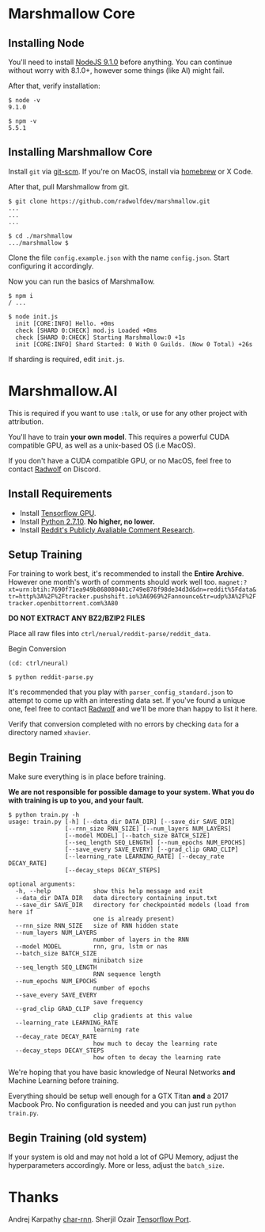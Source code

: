 # Marshmallow Core

## Installing Node
You'll need to install [NodeJS 9.1.0](https://nodejs.org/en/) before anything.
You can continue without worry with 8.1.0+, however some things (like AI) might fail. 

After that, verify installation:
```
$ node -v
9.1.0

$ npm -v
5.5.1
```
## Installing Marshmallow Core
Install `git` via [git-scm](https://git-scm.com/).
If you're on MacOS, install via [homebrew](https://brew.sh/) or X Code.

After that, pull Marshmallow from git.
```
$ git clone https://github.com/radwolfdev/marshmallow.git
...
...
...

$ cd ./marshmallow
.../marshmallow $
```

Clone the file `config.example.json` with the name `config.json`.
Start configuring it accordingly.

Now you can run the basics of Marshmallow.
```
$ npm i
/ ...

$ node init.js
  init [CORE:INFO] Hello. +0ms
  check [SHARD 0:CHECK] mod.js Loaded +0ms
  check [SHARD 0:CHECK] Starting Marshmallow:0 +1s
  init [CORE:INFO] Shard Started: 0 With 0 Guilds. (Now 0 Total) +26s
```

If sharding is required, edit `init.js`.

# Marshmallow.AI
This is required if you want to use `:talk`, or use for any other project with attribution.

You'll have to train **your own model**. This requires a powerful CUDA compatible GPU, as well as a unix-based OS (i.e MacOS).

If you don't have a CUDA compatible GPU, or no MacOS, feel free to contact [Radwolf](https://discord.gg/radwolf) on Discord.

## Install Requirements
- Install [Tensorflow GPU](https://www.tensorflow.org/).
- Install [Python 2.7.10](https://www.python.org/downloads/). **No higher, no lower.**
- Install [Reddit's Publicly Avaliable Comment Research](https://www.reddit.com/r/datasets/comments/3bxlg7/i_have_every_publicly_available_reddit_comment/).

## Setup Training
For training to work best, it's recommended to install the **Entire Archive**. However one month's worth of comments should work well too.
`magnet:?xt=urn:btih:7690f71ea949b868080401c749e878f98de34d3d&dn=reddit%5Fdata&tr=http%3A%2F%2Ftracker.pushshift.io%3A6969%2Fannounce&tr=udp%3A%2F%2Ftracker.openbittorrent.com%3A80`

**DO NOT EXTRACT ANY BZ2/BZIP2 FILES**

Place all raw files into `ctrl/nerual/reddit-parse/reddit_data`.

Begin Conversion
```
(cd: ctrl/neural)

$ python reddit-parse.py
```

It's recommended that you play with `parser_config_standard.json` to attempt to come up with an interesting data set. If you've found a unique one, feel free to contact [Radwolf](https://discord.gg/radwolf) and we'll be more than happy to list it here.

Verify that conversion completed with no errors by checking `data` for a directory named `xhavier`.

## Begin Training
Make sure everything is in place before training.

**We are not responsible for possible damage to your system. What you do with training is up to you, and your fault.**

```
$ python train.py -h
usage: train.py [-h] [--data_dir DATA_DIR] [--save_dir SAVE_DIR]
                [--rnn_size RNN_SIZE] [--num_layers NUM_LAYERS]
                [--model MODEL] [--batch_size BATCH_SIZE]
                [--seq_length SEQ_LENGTH] [--num_epochs NUM_EPOCHS]
                [--save_every SAVE_EVERY] [--grad_clip GRAD_CLIP]
                [--learning_rate LEARNING_RATE] [--decay_rate DECAY_RATE]
                [--decay_steps DECAY_STEPS]

optional arguments:
  -h, --help            show this help message and exit
  --data_dir DATA_DIR   data directory containing input.txt
  --save_dir SAVE_DIR   directory for checkpointed models (load from here if
                        one is already present)
  --rnn_size RNN_SIZE   size of RNN hidden state
  --num_layers NUM_LAYERS
                        number of layers in the RNN
  --model MODEL         rnn, gru, lstm or nas
  --batch_size BATCH_SIZE
                        minibatch size
  --seq_length SEQ_LENGTH
                        RNN sequence length
  --num_epochs NUM_EPOCHS
                        number of epochs
  --save_every SAVE_EVERY
                        save frequency
  --grad_clip GRAD_CLIP
                        clip gradients at this value
  --learning_rate LEARNING_RATE
                        learning rate
  --decay_rate DECAY_RATE
                        how much to decay the learning rate
  --decay_steps DECAY_STEPS
                        how often to decay the learning rate
```

We're hoping that you have basic knowledge of Neural Networks **and** Machine Learning before training.

Everything should be setup well enough for a GTX Titan **and** a 2017 Macbook Pro. No configuration is needed and you can just run `python train.py`.

## Begin Training (old system)
If your system is old and may not hold a lot of GPU Memory, adjust the hyperparameters accordingly. More or less, adjust the `batch_size`.

# Thanks
Andrej Karpathy [char-rnn](https://github.com/karpathy/char-rnn).
Sherjil Ozair [Tensorflow Port](https://github.com/sherjilozair/char-rnn-tensorflow).
